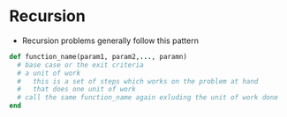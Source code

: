 # Recursion

- Recursion problems generally follow this pattern

```ruby
def function_name(param1, param2,..., paramn)
  # base case or the exit criteria
  # a unit of work
  #   this is a set of steps which works on the problem at hand
  #   that does one unit of work
  # call the same function_name again exluding the unit of work done
end
```